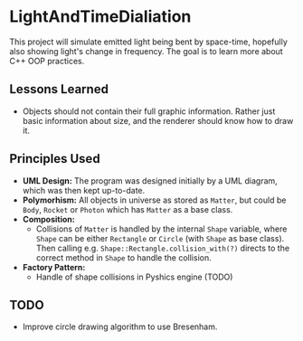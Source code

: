 # LightAndTimeDialiation
This project will simulate emitted light being bent by space-time, hopefully also showing light's change in frequency. The goal is to learn more about C++ OOP practices.


## Lessons Learned
- Objects should not contain their full graphic information. Rather just basic information about size, and the renderer should know how to draw it.


## Principles Used
- **UML Design:** The program was designed initially by a UML diagram, which was then kept up-to-date.
- **Polymorhism:** All objects in universe as stored as `Matter`, but could be `Body`, `Rocket` or `Photon` which has `Matter` as a base class.
- **Composition:**
  - Collisions of `Matter` is handled by the internal `Shape` variable, where `Shape` can be either `Rectangle` or `Circle` (with `Shape` as base class). Then calling e.g. `Shape::Rectangle.collision_with(?)` directs to the correct method in `Shape` to handle the collision.
- **Factory Pattern:**
  - Handle of shape collisions in Pyshics engine (TODO)


## TODO
- Improve circle drawing algorithm to use Bresenham.